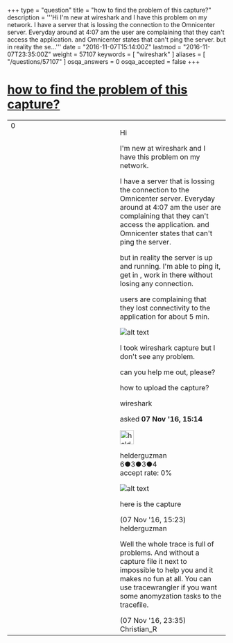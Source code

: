 +++
type = "question"
title = "how to find the problem of this capture?"
description = '''Hi  I&#x27;m new at wireshark and I have this problem on my network. I have a server that is lossing the connection to the Omnicenter server. Everyday around at 4:07 am the user are complaining that they can&#x27;t access the application. and Omnicenter states that can&#x27;t ping the server. but in reality the se...'''
date = "2016-11-07T15:14:00Z"
lastmod = "2016-11-07T23:35:00Z"
weight = 57107
keywords = [ "wireshark" ]
aliases = [ "/questions/57107" ]
osqa_answers = 0
osqa_accepted = false
+++

<div class="headNormal">

# [how to find the problem of this capture?](/questions/57107/how-to-find-the-problem-of-this-capture)

</div>

<div id="main-body">

<div id="askform">

<table id="question-table" style="width:100%;"><colgroup><col style="width: 50%" /><col style="width: 50%" /></colgroup><tbody><tr class="odd"><td style="width: 30px; vertical-align: top"><div class="vote-buttons"><span id="post-57107-upvote" class="ajax-command post-vote up" rel="nofollow" title="I like this post (click again to cancel)"> </span><div id="post-57107-score" class="post-score" title="current number of votes">0</div><span id="post-57107-downvote" class="ajax-command post-vote down" rel="nofollow" title="I dont like this post (click again to cancel)"> </span> <span id="favorite-mark" class="ajax-command favorite-mark" rel="nofollow" title="mark/unmark this question as favorite (click again to cancel)"> </span><div id="favorite-count" class="favorite-count"></div></div></td><td><div id="item-right"><div class="question-body"><p>Hi</p><p>I'm new at wireshark and I have this problem on my network.</p><p>I have a server that is lossing the connection to the Omnicenter server. Everyday around at 4:07 am the user are complaining that they can't access the application. and Omnicenter states that can't ping the server.</p><p>but in reality the server is up and running. I'm able to ping it, get in , work in there without losing any connection.<br />
</p><p>users are complaining that they lost connectivity to the application for about 5 min.</p><p><img src="https://osqa-ask.wireshark.org/upfiles/probem_HZeLmjF.png" alt="alt text" /></p><p>I took wireshark capture but I don't see any problem.</p><p>can you help me out, please?</p><p>how to upload the capture?</p></div><div id="question-tags" class="tags-container tags"><span class="post-tag tag-link-wireshark" rel="tag" title="see questions tagged &#39;wireshark&#39;">wireshark</span></div><div id="question-controls" class="post-controls"></div><div class="post-update-info-container"><div class="post-update-info post-update-info-user"><p>asked <strong>07 Nov '16, 15:14</strong></p><img src="https://secure.gravatar.com/avatar/4ae51bef1420f75175541a9330e76417?s=32&amp;d=identicon&amp;r=g" class="gravatar" width="32" height="32" alt="helderguzman&#39;s gravatar image" /><p><span>helderguzman</span><br />
<span class="score" title="6 reputation points">6</span><span title="3 badges"><span class="badge1">●</span><span class="badgecount">3</span></span><span title="3 badges"><span class="silver">●</span><span class="badgecount">3</span></span><span title="4 badges"><span class="bronze">●</span><span class="badgecount">4</span></span><br />
<span class="accept_rate" title="Rate of the user&#39;s accepted answers">accept rate:</span> <span title="helderguzman has no accepted answers">0%</span> </br></p></img></div></div><div id="comments-container-57107" class="comments-container"><span id="57108"></span><div id="comment-57108" class="comment"><div id="post-57108-score" class="comment-score"></div><div class="comment-text"><p><img src="https://osqa-ask.wireshark.org/upfiles/capture_hJsEzKb.png" alt="alt text" /></p><p>here is the capture</p></div><div id="comment-57108-info" class="comment-info"><span class="comment-age">(07 Nov '16, 15:23)</span> <span class="comment-user userinfo">helderguzman</span></div></div><span id="57119"></span><div id="comment-57119" class="comment"><div id="post-57119-score" class="comment-score"></div><div class="comment-text"><p>Well the whole trace is full of problems. And without a capture file it next to impossible to help you and it makes no fun at all. You can use tracewrangler if you want some anomyzation tasks to the tracefile.</p></div><div id="comment-57119-info" class="comment-info"><span class="comment-age">(07 Nov '16, 23:35)</span> <span class="comment-user userinfo">Christian_R</span></div></div></div><div id="comment-tools-57107" class="comment-tools"></div><div class="clear"></div><div id="comment-57107-form-container" class="comment-form-container"></div><div class="clear"></div></div></td></tr></tbody></table>

</div>

</div>

